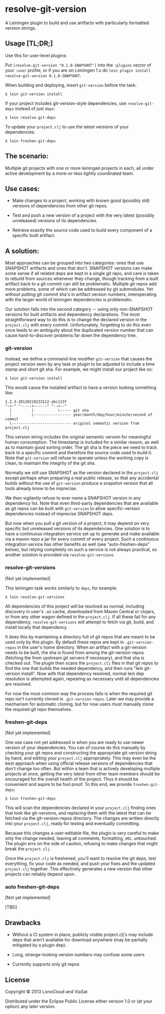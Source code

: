 # resolve-git-version

A Leiningen plugin to build and use artifacts with particularly
formatted version strings.

## Usage [TL;DR;]

Use this for user-level plugins:

Put `[resolve-git-version "0.1.0-SNAPSHOT"]` into the `:plugins` vector of your
`:user` profile, or if you are on Leiningen 1.x do `lein plugin install
resolve-git-version 0.1.0-SNAPSHOT`.

When building and deploying, insert `git-version` before the task:

    $ lein git-version install

If your project includes git-version-style dependencies, use
`resolve-git-deps` instead of just `deps`:

    $ lein resolve-git-deps

To update your `project.clj` to use the latest versions of your dependencies:

    $ lein freshen-git-deps


## The scenario:

Multiple git projects with one or more leiningen projects in each, all
under active development by a more-or-less tightly coordinated team.

## Use cases:

- Make changes to a project, working with known good (possibly old)
  versions of dependencies from other git repos.

- Test and push a new version of a project with the very latest
  (possibly unreleased) versions of its dependencies.

- Retrieve exactly the source code used to build every component of a
  specific built artifact.

## A solution:

Most approaches can be grouped into two categories: ones that use
SNAPSHOT artifacts and ones that don't. SNAPSHOT versions can make
some sense if all related deps are kept in a single git repo, and care
is taken to rebuild from sources whenever they change, though tracking
from a built artifact back to a git commit can still be problematic.
Multiple git repos add more problems, some of which can be addressed
by git submodules. Yet without putting git commit sha's in artifact
version numbers, interoperating with the larger world of leiningen
dependencies is problematic.

Our solution falls into the second category -- using only non-SNAPSHOT
versions for built artifacts and dependency declarations. The most
straightforward way to do this is to change the declared version in
the `project.clj` with every commit. Unfortunately, forgetting to do
this even once leads to an ambiguity about the duplicated version
number that can cause hard-to-discover problems far down the
dependency tree.

### git-version

Instead, we define a command-line modifier `git-version` that causes
the project version seen by any task or plugin to be adjusted to
include a time stamp and short git sha. For example, we might install
our project like so:

    $ lein git-version install

This would cause the installed artifact to have a version looking
something like:

    1.2.3-20120219223112-abc123f
    ^-+-^ ^-----+------^ ^--+--^
      |         |           \----- git sha
      |         \----------------- year/month/day/hour/minute/second of commit
      \--------------------------- original semantic version from project.clj

This version string includes the original semantic version for
meaningful human consumption. The timestamp is included for a similar
reason, as well as to maintain good sorting order. The git sha is the
piece we need to track back to a specific commit and therefore the
source code used to build it. Note that `git-version` will refuse to
operate unless the working copy is clean, to maintain the integrity of
the git sha.

Normally we still use SNAPSHOT as the version declared in the
`project.clj` except perhaps when preparing a real public release, so
that any accidental builds without the use of `git-version` produce a
snapshot version that all tools already know to be imprecise.

We then vigilantly refuse to ever name a SNAPSHOT version in any
dependency list. Note that even third-party dependencies that are
available as git repos can be built with `git-version` to allow
specific-version dependencies instead of imprecise SNAPSHOT deps.

But now when you pull a git version of a project, it may depend on
very specific but unreleased versions of its dependencies. One
solution is to have a continuous integration service set up to
generate and make available via a maven repo a jar for every commit of
every project. Such a continuous integration service has other
benefits as well (see "auto-freshen-deps" below), but relying
completely on such a service is not always practical, so another
solution is provided via `resolve-git-versions`


### resolve-git-versions

[Not yet implemented]

This leiningen task works similarly to `deps`, for example:

    $ lein resolve-git-versions

All dependencies of this project will be resolved as normal, including
discovery in user's `.m2` cache, downloaded from Maven Central or
clojars, or from any other wagon defined in the `project.clj`. If all
these fail for any dependency, `resolve-git-versions` will attempt to
fetch via git, build, and install locally that dependency.

It does this by maintaining a directory full of git repos that are
meant to be used only by this plugin. By default these repos are kept
in `.git-version-repos` in the user's home directory. When an artifact
with a git-version needs to be built, the sha is found from among the
git-version-repos (fetching the from upstream git servers if
necessary), and that sha is checked out. The plugin then scans the
`project.clj` files in that git repos to find the one that builds the
needed dependency, and then runs "lein git-version install". Now with
that dependency resolved, normal lein dep resolution is attempted
again, repeating as necessary until all dependencies are resolved.

For now the most common way the process fails is when the required git
repo isn't currently cloned in `.git-version-repos`. Later we may
provide a mechanism for automatic cloning, but for now users must
manually clone the required git repo themselves.


### freshen-git-deps

[Not yet implemented]

One use case not yet addressed is when you are ready to use newer
version of your dependencies. You can of course do this manually by
checking your git repos and constructing the appropriate git-version
string by hand, and editing your `project.clj` appropriately. This may
even be the best approach when using official release versions of
dependencies that don't change too often. But within a team that is
actively developing multiple projects at once, getting the very latest
from other team members should be encouraged for the overall health of
the project. Thus it should be convenient and aspire to be fool proof.
To this end, we provide `freshen-git-deps`:

    $ lein freshen-git-deps

This will scan the dependencies declared in your `project.clj` finding
ones that look like git-versions, and replacing them with the latest
that can be fetched via the git-version-repos directory. The changes
are written directly into your `project.clj`, ready for testing and
eventually committing.

Because this changes a user-editable file, the plugin is very careful
to make only the change needed, leaving all comments, formatting, etc.
untouched. The plugin errs on the side of caution, refusing to make
changes that might break the `project.clj`.

Once the `project.clj` is freshened, you'll want to resolve the git
deps, test everything, fix your code as needed, and push your fixes
and the updated `project.clj` together. This effectively generates a
new version that other projects can reliably depend upon.


### auto freshen-git-deps

[Not yet implemented]

[TBD]


## Drawbacks

- Without a CI system in place, publicly visible project.clj's may
  include deps that aren't available for download anywhere (may be
  partially mitigated by a plugin dep).

- Long, strange-looking version numbers may confuse some users

- Currently supports only git repos


## License

Copyright © 2013 LonoCloud and ViaSat

Distributed under the Eclipse Public License either version 1.0 or (at
your option) any later version.
